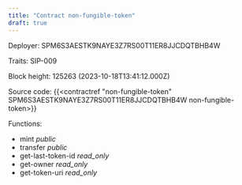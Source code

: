 ```yaml
---
title: "Contract non-fungible-token"
draft: true
---
```

Deployer: SPM6S3AESTK9NAYE3Z7RS00T11ER8JJCDQTBHB4W

Traits:
SIP-009 



Block height: 125263 (2023-10-18T13:41:12.000Z)

Source code: {{<contractref "non-fungible-token" SPM6S3AESTK9NAYE3Z7RS00T11ER8JJCDQTBHB4W non-fungible-token>}}

Functions:

* mint _public_
* transfer _public_
* get-last-token-id _read_only_
* get-owner _read_only_
* get-token-uri _read_only_
